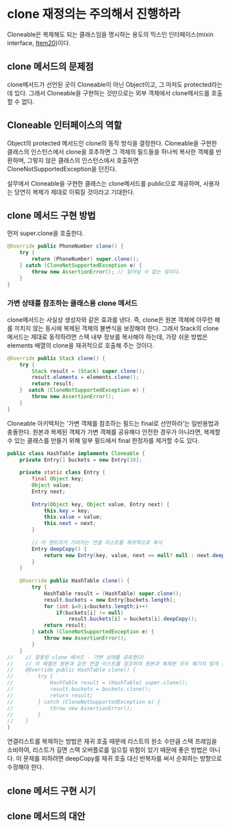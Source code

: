 # clone 재정의는 주의해서 진행하라
Cloneable은 복제해도 되는 클래스임을 명시하는 용도의 믹스인 인터페이스(mixin interface, [Item20]())이다.

## clone 메서드의 문제점
clone메서드가 선언된 곳이 Cloneable이 아닌 Object이고, 그 마저도 protected라는 데 있다. 그래서 Cloneable을 구현하는 것만으로는 외부 객체에서 clone메서드를 호출할 수 없다. 

## Cloneable 인터페이스의 역할
Object의 protected 메서드인 clone의 동작 방식을 결정한다. Cloneable을 구현한 클래스의 인스턴스에서 clone을 호추하면 그 객체의 필드들을 하나씩 복사한 객체를 반환하며, 그렇지 않은 클래스의 인스턴스에서 호출하면 CloneNotSupportedException을 던진다.

실무에서 Cloneable을 구현한 클래스는 clone메서드를 public으로 제공하며, 사용자는 당연히 복제가 제대로 이뤄질 것이라고 기대한다.

## clone 메서드 구현 방법
먼저 super.clone을 호출한다.

```java
@Override public PhoneNumber clone() {
    try {
        return (PhoneNumber) super.clone();
    } catch (CloneNotSupportedException e) {
        throw new AssertionError(); // 일어날 수 없는 일이다.
    }
}
```
### 가변 상태를 참조하는 클래스용 clone 메서드
clone메서드는 사실상 생성자와 같은 효과를 낸다. 즉, clone은 원본 객체에 아무런 해를 끼치지 않는 동시에 복제된 객체의 불변식을 보장해야 한다.
그래서 Stack의 clone메서드는 제대로 동작하려면 스택 내부 정보를 복사해야 하는데, 가장 쉬운 방법은 elements 배열의 clone을 재귀적으로 호출해 주는 것이다.

```java
@Override public Stack clone() {
    try {
        Stack result = (Stack) super.clone();
        result.elements = elements.clone();
        return result;
    }  catch (CloneNotSupportedException e) {
        throw new AssertionError();
    }
}
```

Cloneable 아키텍처는 '가변 객체를 참조하는 필드는 final로 선언하라'는 일반용법과 충돌한다. 원본과 복제된 객체가 가변 객체를 공유해다 안전한 경우가 아니라면, 복제할 수 있는 클래스를 만들기 위해 일부 필드에서 final 한정자를 제거할 수도 있다.

```java
public class HashTable implements Cloneable {
    private Entry[] buckets = new Entry[10];
    
    private static class Entry {
        final Object key;
        Object value;
        Entry next;
        
        Entry(Object key, Object value, Entry next) {
            this.key = key;
            this.value = value;
            this.next = next;
        }
        
        // 이 엔트리가 가리키는 연결 리스트를 재귀적으로 복사
        Entry deepCopy() {
            return new Entry(key, value, next == null? null : next.deepCopy());
        }
    }
    
    @Override public HashTable clone() {
        try {
            HashTable result = (HashTable) super.clone();
            result.buckets = new Entry[buckets.length];
            for (int i=0;i<buckets.length;i++) 
                if(buckets[i] != null)
                    result.buckets[i] = buckets[i].deepCopy();
            return result;
        } catch (CloneNotSupportedException e) {
            throw new AssertionError();
        }
    }
//    // 잘못된 clone 메서드 - 가변 상태를 공유한다!
//    // 이 배열은 원본과 같은 연결 리스트를 참조하여 원본과 복제본 모두 예기치 않게 동작할 가능성이 생긴다.
//    @Override public HashTable clone() {
//        try {
//            HashTable result = (HashTable) super.clone();
//            result.buckets = buckets.clone();
//            return result;
//        } catch (CloneNotSupportedException e) {
//            throw new AssertionError();
//        }
//    }
}
```

연결리스트를 복제하는 방법은 재귀 호출 때문에 리스트의 원소 수만큼 스택 프레임을 소비하여, 리스트가 길면 스택 오버플로를 일으킬 위험이 있기 때문에 좋은 방법은 아니다. 이 문제를 피하려면 deepCopy를 재귀 호출 대신 반복자를 써서 순회하는 방향으로 수정해야 한다.
## clone 메서드 구현 시기

## clone 메서드의 대안